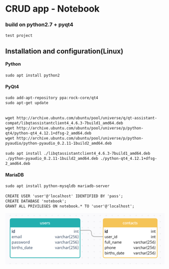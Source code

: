 # CRUD app - Notebook
### build on python2.7 + pyqt4
    test project

## Installation and configuration(Linux)

#### Python
    sudo apt install python2



#### PyQt4
    sudo add-apt-repository ppa:rock-core/qt4
    sudo apt-get update


    wget http://archive.ubuntu.com/ubuntu/pool/universe/q/qt-assistant-compat/libqtassistantclient4_4.6.3-7build1_amd64.deb
    wget http://archive.ubuntu.com/ubuntu/pool/universe/p/python-qt4/python-qt4_4.12.1+dfsg-2_amd64.deb
    wget http://archive.ubuntu.com/ubuntu/pool/universe/p/python-pyaudio/python-pyaudio_0.2.11-1build2_amd64.deb

    sudo apt install ./libqtassistantclient4_4.6.3-7build1_amd64.deb ./python-pyaudio_0.2.11-1build2_amd64.deb ./python-qt4_4.12.1+dfsg-2_amd64.deb


#### MariaDB
    sudo apt install python-mysqldb mariadb-server

    CREATE USER 'user'@'localhost' IDENTIFIED BY 'pass';
    CREATE DATABASE 'notebook';
    GRANT ALL PRIVILEGES ON notebook.* TO 'user'@'localhost';

![db](src/picture/db.png)








